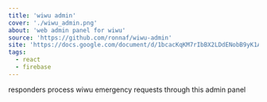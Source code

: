 ```yaml
---
title: 'wiwu admin'
cover: './wiwu_admin.png'
about: 'web admin panel for wiwu'
source: 'https://github.com/ronnaf/wiwu-admin'
site: 'https://docs.google.com/document/d/1bcacKqKM7rIbBX2LDdENobB9yK1Ab1WIOXoB5KxhuC4/edit?usp=sharing'
tags:
  - react
  - firebase
---
```


responders process wiwu emergency requests through this admin panel
